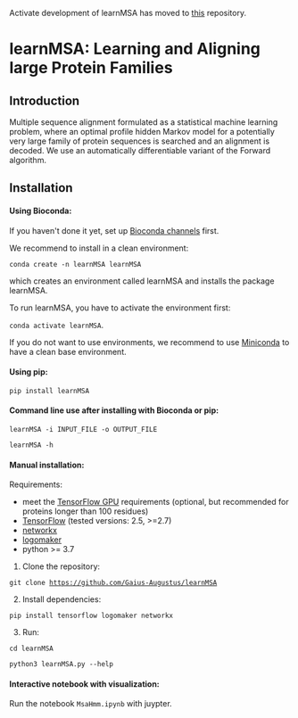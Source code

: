 Activate development of learnMSA has moved to [this](https://github.com/Gaius-Augustus/learnMSA) repository.

# learnMSA: Learning and Aligning large Protein Families

## Introduction
Multiple sequence alignment formulated as a statistical machine learning problem, where an optimal profile hidden Markov model for a potentially very large family of protein sequences is searched and an alignment is decoded. We use an automatically differentiable variant of the Forward algorithm.

## Installation

#### Using Bioconda:
  
  If you haven't done it yet, set up [Bioconda channels](https://bioconda.github.io/) first.
  
  We recommend to install in a clean environment:
  
  <code>conda create -n learnMSA learnMSA</code>
  
  which creates an environment called learnMSA and installs the package learnMSA.
  
  To run learnMSA, you have to activate the environment first:
  
  <code>conda activate learnMSA</code>.
  
  If you do not want to use environments, we recommend to use [Miniconda](https://docs.conda.io/en/latest/miniconda.html) to have a clean base environment.

#### Using pip:

  <code>pip install learnMSA</code>
  
#### Command line use after installing with Bioconda or pip:

<code>learnMSA -i INPUT_FILE -o OUTPUT_FILE</code>
  
<code>learnMSA -h</code>

#### Manual installation:

Requirements:
- meet the [TensorFlow GPU](https://www.tensorflow.org/install/gpu) requirements (optional, but recommended for proteins longer than 100 residues)
- [TensorFlow](https://github.com/tensorflow/tensorflow) (tested versions: 2.5, >=2.7)
- [networkx](https://networkx.org/) 
- [logomaker](https://logomaker.readthedocs.io/en/latest/) 
- python >= 3.7

1. Clone the repository: 

  <code>git clone https://github.com/Gaius-Augustus/learnMSA</code>
  
2. Install dependencies:

  <code>pip install tensorflow logomaker networkx</code>
  
3. Run:

  <code>cd learnMSA</code>
  
  <code>python3 learnMSA.py --help</code>
  

#### Interactive notebook with visualization:

Run the notebook <code>MsaHmm.ipynb</code> with juypter.
